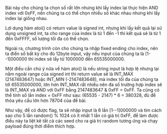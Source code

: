 Bài này cho chúng ta chọn số rất lớn nhưng khi lấy index lại thực hiện AND index với 0xFF, nên chúng ta có thể chọn nhiều số khác nhau nhưng khi lấy index lại giống nhau.

Lợi dụng hàm atoi() có return value là signed int, nhưng khi lấy kết quả lại sử dụng unsigned int, ta cho range của index là từ 1 đến -1 thì kết quả sẽ là từ 1 đến 0xFFFF, số lượng tối đa có thể chọn.

Ngoài ra, chương trình còn cho chúng ta nhập fixed ending cho index, nên ta điền số bất kỳ cho đủ 12byte input, vậy nếu input của chúng ta là [1--1]000000 thì index sẽ lấy từ 1000000 đến 65535000000.

Một điều cần chú ý nữa về hàm atoi() là nếu string input là hợp lệ nhưng lại nằm ngoài range của signed int thì return value sẽ là INT_MAX (2147483647) hoặc INT_MIN (-2147483648), mà index tối đa của chúng ta tới 65535000000, lớn hơn INT_MAX rất nhiều nên đa số trường hợp index sẽ là INT_MAX và AND với 0xFF bằng 2147483647 & 0xFF = 0xFF. Ta cũng có thể tính số lần index = 0xFF như sau: (65535 - 2147) * 6 = 380328, đủ để thỏa yêu cầu lớn hơn 78704 của đề bài.

Như vậy, để có được flag, ta sẽ nhập input là 6 lần [1--1]000000 và tìm cách sao cho 5 lần random() % 1024 có ít nhất 1 lần có giá trị 0xFF, để làm được điều này ta liệt kê tất cả các seed cho ra giá trị random tương ứng và chạy payload đúng thời điểm thích hợp.